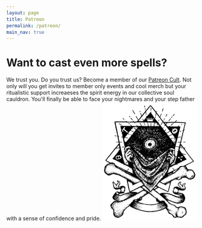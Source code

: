 ```yaml
---
layout: page
title: Patreon
permalink: /patreon/
main_nav: true
---
```


<h1>Want to cast even more spells?</h1> 
We trust you. Do you trust us? Become a member of our  <a href="https://patreon.com/unsanctionedmagic" target="_blank">Patreon Cult</a>. Not only will you get invites to member only events and cool merch but your ritualistic support increaeses the spirit energy in our collective soul cauldron. You'll finally be able to face your nightmares and your step father with a sense of confidence and pride.

<a href="https://patreon.com/unsanctionedmagic" target="_blank">
  <img src="/assets/UM_Logo.png" alt="Join our Discord Server." style="width:250px;height:311px;border:0;">
</a>